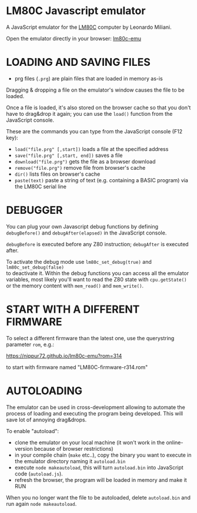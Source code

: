 # LM80C Javascript emulator

A JavaScript emulator for the [LM80C](https://github.com/leomil72/LM80C) computer by Leonardo Miliani.

Open the emulator directly in your browser: [lm80c-emu](https://nippur72.github.io/lm80c-emu/)

LOADING AND SAVING FILES
========================

- prg files (`.prg`) are plain files that are loaded in memory as-is

Dragging & dropping a file on the emulator's window causes the file to be loaded.

Once a file is loaded, it's also stored on the browser cache so that you don't have
to drag&drop it again; you can use the `load()` function from the JavaScript console.

These are the commands you can type from the JavaScript console (F12 key):

- `load("file.prg" [,start])` loads a file at the specified address
- `save("file.prg" [,start, end])` saves a file 
- `download("file.prg")` gets the file as a browser download
- `remove("file.prg")` remove file from browser's cache
- `dir()` lists files on browser's cache
- `paste(text)` paste a string of text (e.g. containing a BASIC program) via the LM80C serial line

DEBUGGER
========
You can plug your own Javascript debug functions by defining 
`debugBefore()` and `debugAfter(elapsed)` in the JavaScript console.

`debugBefore` is executed before any Z80 instruction; `debugAfter` is executed
after.

To activate the debug mode use `lm80c_set_debug(true)` and `lm80c_set_debug(false)`  
to deactivate it. Within the debug functions you can access all the emulator variables,
most likely you'll want to read the Z80 state with `cpu.getState()` or the memory content
with `mem_read()` and `mem_write()`.

START WITH A DIFFERENT FIRMWARE
===============================

To select a different firmware than the latest one, use the querystring parameter
`rom`, e.g.:

https://nippur72.github.io/lm80c-emu?rom=314

to start with firmware named "LM80C-firmware-r314.rom"


AUTOLOADING
=================
The emulator can be used in cross-development allowing to automate the process of 
loading and executing the program being developed. This will save lot of annoying drag&drops. 

To enable "autoload":
- clone the emulator on your local machine (it won't work in the online-version because of browser restrictions)
- in your compile chain (`make` etc..), copy the binary you want to execute in the emulator directory naming it `autoload.bin`
- execute `node makeautoload`, this will turn `autoload.bin` into JavaScript code (`autoload.js`).
- refresh the browser, the program will be loaded in memory and make it RUN

When you no longer want the file to be autoloaded, delete `autoload.bin` and run again `node makeautoload`.



